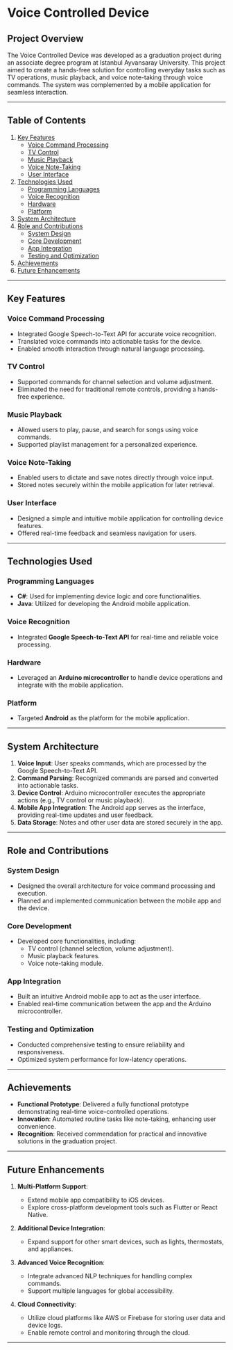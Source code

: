 
# Voice Controlled Device

## Project Overview
The Voice Controlled Device was developed as a graduation project during an associate degree program at Istanbul Ayvansaray University. This project aimed to create a hands-free solution for controlling everyday tasks such as TV operations, music playback, and voice note-taking through voice commands. The system was complemented by a mobile application for seamless interaction.

---

## Table of Contents

1. [Key Features](#key-features)
   - [Voice Command Processing](#voice-command-processing)
   - [TV Control](#tv-control)
   - [Music Playback](#music-playback)
   - [Voice Note-Taking](#voice-note-taking)
   - [User Interface](#user-interface)
2. [Technologies Used](#technologies-used)
   - [Programming Languages](#programming-languages)
   - [Voice Recognition](#voice-recognition)
   - [Hardware](#hardware)
   - [Platform](#platform)
3. [System Architecture](#system-architecture)
4. [Role and Contributions](#role-and-contributions)
   - [System Design](#system-design)
   - [Core Development](#core-development)
   - [App Integration](#app-integration)
   - [Testing and Optimization](#testing-and-optimization)
5. [Achievements](#achievements)
6. [Future Enhancements](#future-enhancements)

---

## Key Features

### Voice Command Processing
- Integrated Google Speech-to-Text API for accurate voice recognition.
- Translated voice commands into actionable tasks for the device.
- Enabled smooth interaction through natural language processing.

### TV Control
- Supported commands for channel selection and volume adjustment.
- Eliminated the need for traditional remote controls, providing a hands-free experience.

### Music Playback
- Allowed users to play, pause, and search for songs using voice commands.
- Supported playlist management for a personalized experience.

### Voice Note-Taking
- Enabled users to dictate and save notes directly through voice input.
- Stored notes securely within the mobile application for later retrieval.

### User Interface
- Designed a simple and intuitive mobile application for controlling device features.
- Offered real-time feedback and seamless navigation for users.

---

## Technologies Used

### Programming Languages
- **C#**: Used for implementing device logic and core functionalities.
- **Java**: Utilized for developing the Android mobile application.

### Voice Recognition
- Integrated **Google Speech-to-Text API** for real-time and reliable voice processing.

### Hardware
- Leveraged an **Arduino microcontroller** to handle device operations and integrate with the mobile application.

### Platform
- Targeted **Android** as the platform for the mobile application.

---

## System Architecture

1. **Voice Input**: User speaks commands, which are processed by the Google Speech-to-Text API.
2. **Command Parsing**: Recognized commands are parsed and converted into actionable tasks.
3. **Device Control**: Arduino microcontroller executes the appropriate actions (e.g., TV control or music playback).
4. **Mobile App Integration**: The Android app serves as the interface, providing real-time updates and user feedback.
5. **Data Storage**: Notes and other user data are stored securely in the app.

---

## Role and Contributions

### System Design
- Designed the overall architecture for voice command processing and execution.
- Planned and implemented communication between the mobile app and the device.

### Core Development
- Developed core functionalities, including:
  - TV control (channel selection, volume adjustment).
  - Music playback features.
  - Voice note-taking module.

### App Integration
- Built an intuitive Android mobile app to act as the user interface.
- Enabled real-time communication between the app and the Arduino microcontroller.

### Testing and Optimization
- Conducted comprehensive testing to ensure reliability and responsiveness.
- Optimized system performance for low-latency operations.

---

## Achievements

- **Functional Prototype**: Delivered a fully functional prototype demonstrating real-time voice-controlled operations.
- **Innovation**: Automated routine tasks like note-taking, enhancing user convenience.
- **Recognition**: Received commendation for practical and innovative solutions in the graduation project.

---

## Future Enhancements

1. **Multi-Platform Support**:
   - Extend mobile app compatibility to iOS devices.
   - Explore cross-platform development tools such as Flutter or React Native.

2. **Additional Device Integration**:
   - Expand support for other smart devices, such as lights, thermostats, and appliances.

3. **Advanced Voice Recognition**:
   - Integrate advanced NLP techniques for handling complex commands.
   - Support multiple languages for global accessibility.

4. **Cloud Connectivity**:
   - Utilize cloud platforms like AWS or Firebase for storing user data and device logs.
   - Enable remote control and monitoring through the cloud.

---
